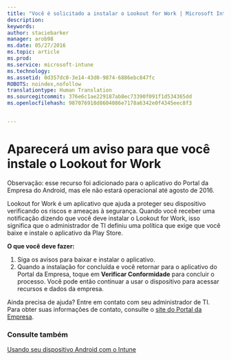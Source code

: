```yaml
---
title: "Você é solicitado a instalar o Lookout for Work | Microsoft Intune"
description: 
keywords: 
author: staciebarker
manager: arob98
ms.date: 05/27/2016
ms.topic: article
ms.prod: 
ms.service: microsoft-intune
ms.technology: 
ms.assetid: 0d357dc0-3e14-43d0-9874-6886ebc847fc
ROBOTS: noindex,nofollow
translationtype: Human Translation
ms.sourcegitcommit: 376e6c1ae229187ab8ec73390f091f1d534365dd
ms.openlocfilehash: 987076918d8604086e7178a6342e0f4345eec8f3


---
```


# Aparecerá um aviso para que você instale o Lookout for Work
Observação: esse recurso foi adicionado para o aplicativo do Portal da Empresa do Android, mas ele não estará operacional até agosto de 2016. 

Lookout for Work é um aplicativo que ajuda a proteger seu dispositivo verificando os riscos e ameaças à segurança. Quando você receber uma notificação dizendo que você deve instalar o Lookout for Work, isso significa que o administrador de TI definiu uma política que exige que você baixe e instale o aplicativo da Play Store.

**O que você deve fazer:**

1.  Siga os avisos para baixar e instalar o aplicativo. 
2.  Quando a instalação for concluída e você retornar para o aplicativo do Portal da Empresa, toque em **Verificar Conformidade** para concluir o processo. Você pode então continuar a usar o dispositivo para acessar recursos e dados da empresa.

Ainda precisa de ajuda? Entre em contato com seu administrador de TI. Para obter suas informações de contato, consulte o [site do Portal da Empresa](http://portal.manage.microsoft.com).

### Consulte também
[Usando seu dispositivo Android com o Intune](using-your-android-device-with-intune.md)



<!--HONumber=Jul16_HO3-->


